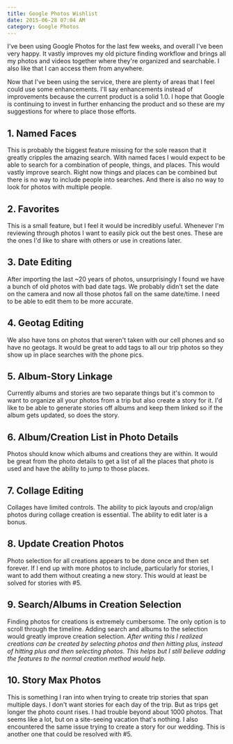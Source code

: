 ```yaml
---
title: Google Photos Wishlist
date: 2015-06-28 07:04 AM
category: Google Photos
---
```


I've been using Google Photos for the last few weeks, and overall I've been very happy. It vastly improves my old picture finding workflow and brings all my photos and videos together where they're organized and searchable. I also like that I can access them from anywhere.

Now that I've been using the service, there are plenty of areas that I feel could use some enhancements. I'll say enhancements instead of improvements because the current product is a solid 1.0. I hope that Google is continuing to invest in further enhancing the product and so these are my suggestions for where to place those efforts.

## 1. Named Faces
This is probably the biggest feature missing for the sole reason that it greatly cripples the amazing search. With named faces I would expect to be able to search for a combination of people, things, and places. This would vastly improve search. Right now things and places can be combined but there is no way to include people into searches. And there is also no way to look for photos with multiple people.

## 2. Favorites
This is a small feature, but I feel it would be incredibly useful. Whenever I'm reviewing through photos I want to easily pick out the best ones. These are the ones I'd like to share with others or use in creations later.

## 3. Date Editing
After importing the last ~20 years of photos, unsurprisingly I found we have a bunch of old photos with bad date tags. We probably didn't set the date on the camera and now all those photos fall on the same date/time. I need to be able to edit them to be more accurate.

## 4. Geotag Editing
We also have tons on photos that weren't taken with our cell phones and so have no geotags. It would be great to add tags to all our trip photos so they show up in place searches with the phone pics.

## 5. Album-Story Linkage
Currently albums and stories are two separate things but it's common to want to organize all your photos from a trip but also create a story for it. I'd like to be able to generate stories off albums and keep them linked so if the album gets updated, so does the story.

## 6. Album/Creation List in Photo Details
Photos should know which albums and creations they are within. It would be great from the photo details to get a list of all the places that photo is used and have the ability to jump to those places.

## 7. Collage Editing
Collages have limited controls. The ability to pick layouts and crop/align photos during collage creation is essential. The ability to edit later is a bonus.

## 8. Update Creation Photos
Photo selection for all creations appears to be done once and then set forever. If I end up with more photos to include, particularly for stories, I want to add them without creating a new story. This would at least be solved for stories with #5.

## 9. Search/Albums in Creation Selection
Finding photos for creations is extremely cumbersome. The only option is to scroll through the timeline. Adding search and albums to the selection would greatly improve creation selection. *After writing this I realized creations can be created by selecting photos and then hitting plus, instead of hitting plus and then selecting photos. This helps but I still believe adding the features to the normal creation method would help.*

## 10. Story Max Photos
This is something I ran into when trying to create trip stories that span multiple days. I don't want stories for each day of the trip. But as trips get longer the photo count rises. I had trouble beyond about 1000 photos. That seems like a lot, but on a site-seeing vacation that's nothing. I also encountered the same issue trying to create a story for our wedding. This is another one that could be resolved with #5.